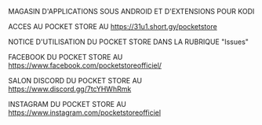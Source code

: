 MAGASIN D'APPLICATIONS SOUS ANDROID ET D'EXTENSIONS POUR KODI

ACCES AU POCKET STORE AU https://31u1.short.gy/pocketstore

NOTICE D'UTILISATION DU POCKET STORE DANS LA RUBRIQUE "Issues"

FACEBOOK DU POCKET STORE AU https://www.facebook.com/pocketstoreofficiel/

SALON DISCORD DU POCKET STORE AU https://www.discord.gg/7tcYHWhRmk

INSTAGRAM DU POCKET STORE AU https://www.instagram.com/pocketstoreofficiel
